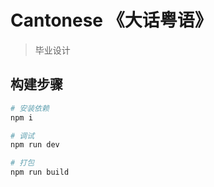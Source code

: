 # Cantonese 《大话粤语》
> 毕业设计

## 构建步骤
``` bash
# 安装依赖
npm i

# 调试
npm run dev

# 打包
npm run build

```
